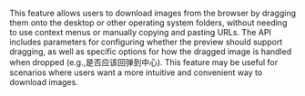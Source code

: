 This feature allows users to download images from the browser by dragging them onto the desktop or other operating system folders, without needing to use context menus or manually copying and pasting URLs. The API includes parameters for configuring whether the preview should support dragging, as well as specific options for how the dragged image is handled when dropped (e.g.,是否应该回弹到中心). This feature may be useful for scenarios where users want a more intuitive and convenient way to download images.
